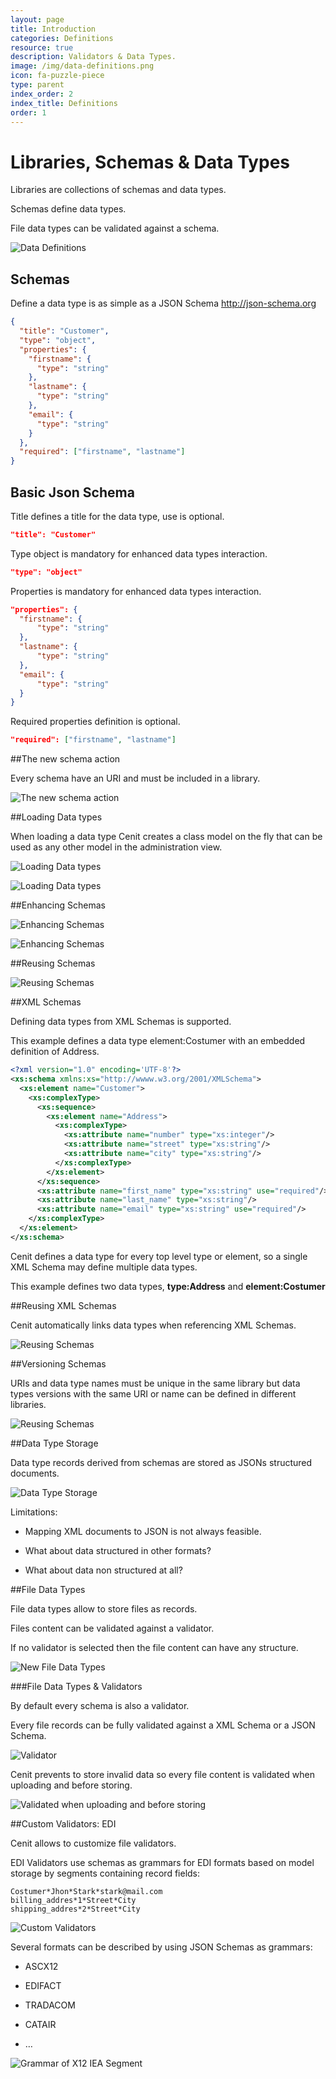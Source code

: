 ```yaml
---
layout: page
title: Introduction
categories: Definitions
resource: true
description: Validators & Data Types.
image: /img/data-definitions.png
icon: fa-puzzle-piece
type: parent
index_order: 2
index_title: Definitions
order: 1
---
```


# Libraries, Schemas & Data Types

Libraries are collections of schemas and data types.

Schemas define data types.

File data types can be validated against a schema.

![Data Definitions]({{site.baseurl}}/img/data_definitions/model.png)

## Schemas

Define a data type is as simple as a JSON Schema 
http://json-schema.org

```json
{
  "title": "Customer",
  "type": "object",
  "properties": {
    "firstname": {
      "type": "string"
    },
    "lastname": {
      "type": "string"
    },
    "email": {
      "type": "string"
    }
  },
  "required": ["firstname", "lastname"]
}
```

## Basic Json Schema
Title defines a title for the data type, use is optional.

```json
"title": "Customer"
```

Type object is mandatory for enhanced data types interaction.

```json
"type": "object"
```

Properties is mandatory for enhanced data types interaction.

```json
"properties": {
  "firstname": {
      "type": "string"
  },
  "lastname": {
      "type": "string"
  },
  "email": {
      "type": "string"
  }
}
```

Required properties definition is optional.

```json
"required": ["firstname", "lastname"]
```

##The new schema action

Every schema have an URI and must be included in a library.

![The new schema action]({{site.baseurl}}/img/data_definitions/screen_1.png)

##Loading Data types

When loading a data type Cenit creates a class model on the fly that can be used as any other model in the administration view.

![Loading Data types]({{site.baseurl}}/img/data_definitions/screen_2.png)

![Loading Data types]({{site.baseurl}}/img/data_definitions/loading_data_types.png)

##Enhancing Schemas

![Enhancing Schemas]({{site.baseurl}}/img/data_definitions/enhacing_2.png)

![Enhancing Schemas]({{site.baseurl}}/img/data_definitions/enhacing_3.png)

##Reusing Schemas

![Reusing Schemas]({{site.baseurl}}/img/data_definitions/reusing.png)


##XML Schemas

Defining data types from XML Schemas is supported.

This example defines a data type element:Costumer with an embedded definition of Address.

```xml
<?xml version="1.0" encoding='UTF-8'?>
<xs:schema xmlns:xs="http://wwww.w3.org/2001/XMLSchema">
  <xs:element name="Customer">
    <xs:complexType>
      <xs:sequence>
        <xs:element name="Address">
          <xs:complexType>
            <xs:attribute name="number" type="xs:integer"/>
            <xs:attribute name="street" type="xs:string"/>
            <xs:attribute name="city" type="xs:string"/>
          </xs:complexType>
        </xs:element>
      </xs:sequence>
      <xs:attribute name="first_name" type="xs:string" use="required"/>
      <xs:attribute name="last_name" type="xs:string"/>
      <xs:attribute name="email" type="xs:string" use="required"/>
    </xs:complexType>
  </xs:element>
</xs:schema>
```

Cenit defines a data type for every top level type or element, so a single XML Schema may define multiple data types.

This example defines two data types, **type:Address** and **element:Costumer**

##Reusing XML Schemas

Cenit automatically links data types when referencing XML Schemas.

![Reusing Schemas]({{site.baseurl}}/img/data_definitions/xml_reusing.png)

##Versioning Schemas

URIs and data type names must be unique in the same library but data types versions with the same URI or name can be defined in different libraries.

![Reusing Schemas]({{site.baseurl}}/img/data_definitions/versioning_schema.png)

##Data Type Storage

Data type records derived from schemas are stored as JSONs structured documents.

![Data Type Storage]({{site.baseurl}}/img/data_definitions/screen_3.png)

Limitations:

* Mapping XML documents to JSON is not always feasible.

* What about data structured in other formats?

* What about data non structured at all?

##File Data Types

File data types allow to store files as records.

Files content can be validated against a validator.

If no validator is selected then the file content can have any structure.

![New File Data Types]({{site.baseurl}}/img/data_definitions/screen_4.png)

###File Data Types & Validators

By default every schema is also a validator.

Every file records can be fully validated against a XML Schema or a JSON Schema.

![Validator]({{site.baseurl}}/img/data_definitions/screen_5.png)

Cenit prevents to store invalid data so every file content is validated when uploading and before storing.

![Validated when uploading and before storing]({{site.baseurl}}/img/data_definitions/screen_6.png)

##Custom Validators: EDI

Cenit allows to customize file validators.

EDI Validators use schemas as grammars for EDI formats based on model storage by segments containing record fields:

```
Costumer*Jhon*Stark*stark@mail.com
billing_addres*1*Street*City
shipping_addres*2*Street*City
```

![Custom Validators]({{site.baseurl}}/img/data_definitions/screen_7.png)

Several formats can be described by using JSON Schemas as grammars:

* ASCX12

* EDIFACT

* TRADACOM

* CATAIR

* …

![Grammar of X12 IEA Segment]({{site.baseurl}}/img/data_definitions/screen_8.png)





